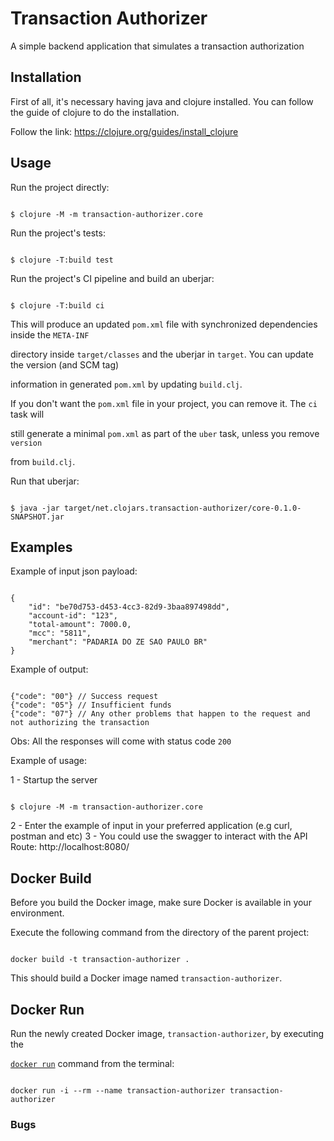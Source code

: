 # Transaction Authorizer



A simple backend application that simulates a transaction authorization

  

## Installation

  

First of all, it's necessary having java and clojure installed. You can follow the guide of clojure to do the installation.

  

Follow the link: https://clojure.org/guides/install_clojure

  

## Usage

  

Run the project directly:

  

```

$ clojure -M -m transaction-authorizer.core

```

  

  

Run the project's tests:

  

```

$ clojure -T:build test

```

  

Run the project's CI pipeline and build an uberjar:

  

```

$ clojure -T:build ci

```

  

This will produce an updated `pom.xml` file with synchronized dependencies inside the `META-INF`

directory inside `target/classes` and the uberjar in `target`. You can update the version (and SCM tag)

information in generated `pom.xml` by updating `build.clj`.

  

If you don't want the `pom.xml` file in your project, you can remove it. The `ci` task will

still generate a minimal `pom.xml` as part of the `uber` task, unless you remove `version`

from `build.clj`.

  

Run that uberjar:

  

```

$ java -jar target/net.clojars.transaction-authorizer/core-0.1.0-SNAPSHOT.jar

```

  
  

## Examples

  

Example of input json payload:

```

{
	"id": "be70d753-d453-4cc3-82d9-3baa897498dd",
	"account-id": "123",
	"total-amount": 7000.0,
	"mcc": "5811",
	"merchant": "PADARIA DO ZE SAO PAULO BR"
}

```

  

Example of output:

```

{"code": "00"} // Success request
{"code": "05"} // Insufficient funds
{"code": "07"} // Any other problems that happen to the request and not authorizing the transaction 

```
Obs: All the responses will come with status code `200`
  

Example of usage:

  1 - Startup the server
```

$ clojure -M -m transaction-authorizer.core

```

2 - Enter the example of input in your preferred application (e.g curl, postman and etc)
3 - You could use the swagger to interact with the API
Route: http://localhost:8080/

  
  

## Docker Build

  

Before you build the Docker image, make sure Docker is available in your environment.

  

Execute the following command from the directory of the parent project:

  

```

docker build -t transaction-authorizer .

```

  

This should build a Docker image named `transaction-authorizer`.

  

## Docker Run

  
Run the newly created Docker image, `transaction-authorizer`, by executing the

[`docker run`](https://docs.docker.com/engine/reference/run/) command from the terminal:

  

```

docker run -i --rm --name transaction-authorizer transaction-authorizer

```

  

### Bugs
